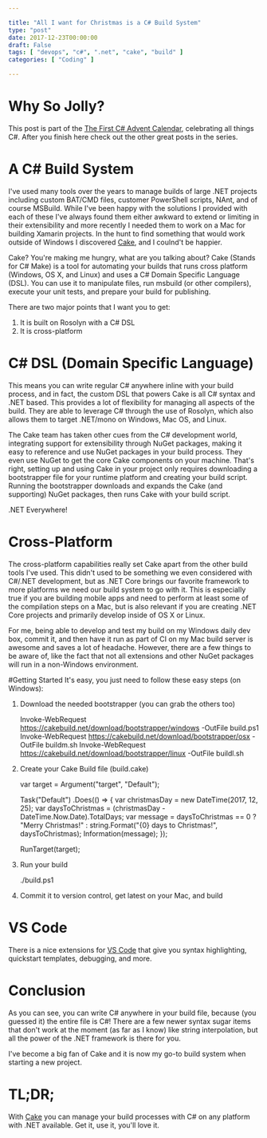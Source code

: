 ```yaml
---

title: "All I want for Christmas is a C# Build System"
type: "post"
date: 2017-12-23T00:00:00
draft: False
tags: [ "devops", "c#", ".net", "cake", "build" ]
categories: [ "Coding" ]

---
```


# Why So Jolly?

This post is part of the [The First C# Advent Calendar](https://crosscuttingconcerns.com/The-First-C-Advent-Calendar), celebrating all things C#. After you finish here check out the other great posts in the series.

# A C# Build System

I've used many tools over the years to manage builds of large .NET projects including custom BAT/CMD files, customer PowerShell scripts, NAnt, and of course MSBuild. While I've been happy with the solutions I provided with each of these I've always found them either awkward to extend or limiting in their extensibility and more recently I needed them to work on a Mac for building Xamarin projects. In the hunt to find something that would work outside of Windows I discovered [Cake](https://cakebuild.net/), and I coulnd't be happier.

Cake? You're making me hungry, what are you talking about? Cake (Stands for C# Make) is a tool for automating your builds that runs cross platform (Windows, OS X, and Linux) and uses a C# Domain Specific Language (DSL). You can use it to manipulate files, run msbuild (or other compilers), execute your unit tests, and prepare your build for publishing.

There are two major points that I want you to get:

1) It is built on Rosolyn with a C# DSL
2) It is cross-platform

# C# DSL (Domain Specific Language)

This means you can write regular C# anywhere inline with your build process, and in fact, the custom DSL that powers Cake is all C# syntax and .NET based. This provides a lot of flexibility for managing all aspects of the build. They are able to leverage C# through the use of Rosolyn, which also allows them to target .NET/mono on Windows, Mac OS, and Linux.

The Cake team has taken other cues from the C# development world, integrating support for extensibility through NuGet packages, making it easy to reference and use NuGet packages in your build process. They even use NuGet to get the core Cake components on your machine. That's right, setting up and using Cake in your project only requires downloading a bootstrapper file for your runtime platform and creating your build script. Running the bootstrapper downloads and expands the Cake (and supporting) NuGet packages, then runs Cake with your build script.

.NET Everywhere!

# Cross-Platform
The cross-platform capabilities really set Cake apart from the other build tools I've used. This didn't used to be something we even considered with C#/.NET development, but as .NET Core brings our favorite framework to more platforms we need our build system to go with it. This is especially true if you are building mobile apps and need to perform at least some of the compilation steps on a Mac, but is also relevant if you are creating .NET Core projects and primarily develop inside of OS X or Linux.

For me, being able to develop and test my build on my Windows daily dev box, commit it, and then have it run as part of CI on my Mac build server is awesome and saves a lot of headache. However, there are a few things to be aware of, like the fact that not all extensions and other NuGet packages will run in a non-Windows environment.

#Getting Started
It's easy, you just need to follow these easy steps (on Windows):

1) Download the needed bootstrapper (you can grab the others too)

    Invoke-WebRequest https://cakebuild.net/download/bootstrapper/windows -OutFile build.ps1
    Invoke-WebRequest https://cakebuild.net/download/bootstrapper/osx -OutFile buildm.sh
    Invoke-WebRequest https://cakebuild.net/download/bootstrapper/linux -OutFile buildl.sh

2) Create your Cake Build file (build.cake)

    var target = Argument("target", "Default");
    
    Task("Default")
      .Does(() =>
      {
        var christmasDay = new DateTime(2017, 12, 25);
        var daysToChristmas = (christmasDay - DateTime.Now.Date).TotalDays;
        var message = daysToChristmas == 0
                    ? "Merry Christmas!"
                    : string.Format("{0} days to Christmas!", daysToChristmas);
        Information(message);
      });
    
    RunTarget(target);

3) Run your build

    ./build.ps1

4) Commit it to version control, get latest on your Mac, and build

# VS Code
There is a nice extensions for [VS Code](https://marketplace.visualstudio.com/items?itemName=cake-build.cake-vscode) that give you syntax highlighting, quickstart templates, debugging, and more.

# Conclusion
As you can see, you can write C# anywhere in your build file, because (you guessed it) the entire file is C#! There are a few newer syntax sugar items that don't work at the moment (as far as I know) like string interpolation, but all the power of the .NET framework is there for you.

I've become a big fan of Cake and it is now my go-to build system when starting a new project. 

# TL;DR;
With [Cake](https://cakebuild.net/) you can manage your build processes with C# on any platform with .NET available.
 Get it, use it, you'll love it.